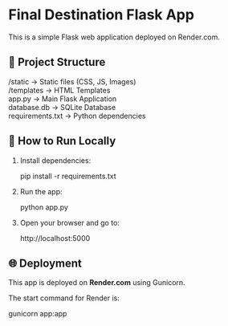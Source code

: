# Final Destination Flask App

This is a simple Flask web application deployed on Render.com.

## 📁 Project Structure

/static          → Static files (CSS, JS, Images)  
/templates       → HTML Templates  
app.py           → Main Flask Application  
database.db      → SQLite Database  
requirements.txt → Python dependencies  

## 🚀 How to Run Locally

1. Install dependencies:

   pip install -r requirements.txt

2. Run the app:

   python app.py

3. Open your browser and go to:

   http://localhost:5000

## 🌐 Deployment

This app is deployed on **Render.com** using Gunicorn.  

The start command for Render is:

   gunicorn app:app
